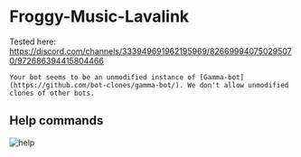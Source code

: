 # Froggy-Music-Lavalink

Tested here: https://discord.com/channels/333949691962195969/826699940750295070/972686394415804466

``Your bot seems to be an unmodified instance of [Gamma-bot](https://github.com/bot-clones/gamma-bot/). We don't allow unmodified clones of other bots.``

## Help commands
![help](https://i.imgur.com/DqQl4ju.png "DqQl4ju.png")
